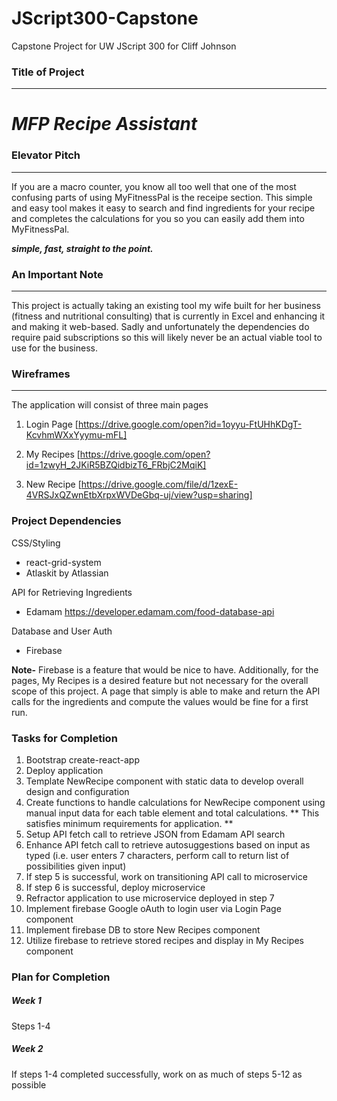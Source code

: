 # JScript300-Capstone
Capstone Project for UW JScript 300 for Cliff Johnson

### Title of Project
-------
# *MFP Recipe Assistant*

### Elevator Pitch
-------
If you are a macro counter, you know all too well that one of the most confusing parts of using MyFitnessPal is the receipe section. This simple and easy tool makes it easy to search and find ingredients for your recipe and completes the calculations for you so you can easily add them into MyFitnessPal. 

***simple, fast, straight to the point.***

### An Important Note
------
This project is actually taking an existing tool my wife built for her business (fitness and nutritional consulting) that is currently in Excel and enhancing it and making it web-based. Sadly and unfortunately the dependencies do require paid subscriptions so this will likely never be an actual viable tool to use for the business. 

### Wireframes
------
The application will consist of three main pages

1. Login Page
[https://drive.google.com/open?id=1oyyu-FtUHhKDgT-KcvhmWXxYyymu-mFL]

2. My Recipes
[https://drive.google.com/open?id=1zwyH_2JKiR5BZQidbizT6_FRbjC2MqiK]

3. New Recipe
[https://drive.google.com/file/d/1zexE-4VRSJxQZwnEtbXrpxWVDeGbq-uj/view?usp=sharing]

### Project Dependencies
CSS/Styling
- react-grid-system
- Atlaskit by Atlassian

API for Retrieving Ingredients
- Edamam https://developer.edamam.com/food-database-api 

Database and User Auth
- Firebase

**Note-** Firebase is a feature that would be nice to have. Additionally, for the pages, My Recipes is a desired feature but not necessary for the overall scope of this project. A page that simply is able to make and return the API calls for the ingredients and compute the values would be fine for a first run. 

### Tasks for Completion
1. Bootstrap create-react-app
2. Deploy application
3. Template NewRecipe component with static data to develop overall design and configuration
4. Create functions to handle calculations for NewRecipe component using manual input data for each table element and total calculations. 
** This satisfies minimum requirements for application. **
5. Setup API fetch call to retrieve JSON from Edamam API search
6. Enhance API fetch call to retrieve autosuggestions based on input as typed (i.e. user enters 7 characters, perform call to return list of possibilities given input)
7. If step 5 is successful, work on transitioning API call to microservice
8. If step 6 is successful, deploy microservice
9. Refractor application to use microservice deployed in step 7
10. Implement firebase Google oAuth to login user via Login Page component
11. Implement firebase DB to store New Recipes component
12. Utilize firebase to retrieve stored recipes and display in My Recipes component

### Plan for Completion
##### Week 1
Steps 1-4

##### Week 2 
If steps 1-4 completed successfully, work on as much of steps 5-12 as possible